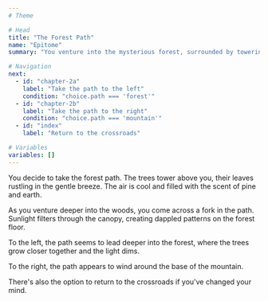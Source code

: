 ```yaml
---
# Theme

# Head
title: "The Forest Path"
name: "Epitome"
summary: "You venture into the mysterious forest, surrounded by towering trees and the sounds of wildlife."

# Navigation
next: 
  - id: "chapter-2a"
    label: "Take the path to the left"
    condition: "choice.path === 'forest'"
  - id: "chapter-2b"
    label: "Take the path to the right"
    condition: "choice.path === 'mountain'"
  - id: "index"
    label: "Return to the crossroads"

# Variables
variables: []
---
```


You decide to take the forest path. The trees tower above you, their leaves rustling in the gentle breeze. The air is cool and filled with the scent of pine and earth.

As you venture deeper into the woods, you come across a fork in the path. Sunlight filters through the canopy, creating dappled patterns on the forest floor.

To the left, the path seems to lead deeper into the forest, where the trees grow closer together and the light dims.

To the right, the path appears to wind around the base of the mountain.

There's also the option to return to the crossroads if you've changed your mind.
